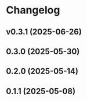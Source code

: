 # Changelog

## v0.3.1 (2025-06-26)

## 0.3.0 (2025-05-30)

## 0.2.0 (2025-05-14)

## 0.1.1 (2025-05-08)
